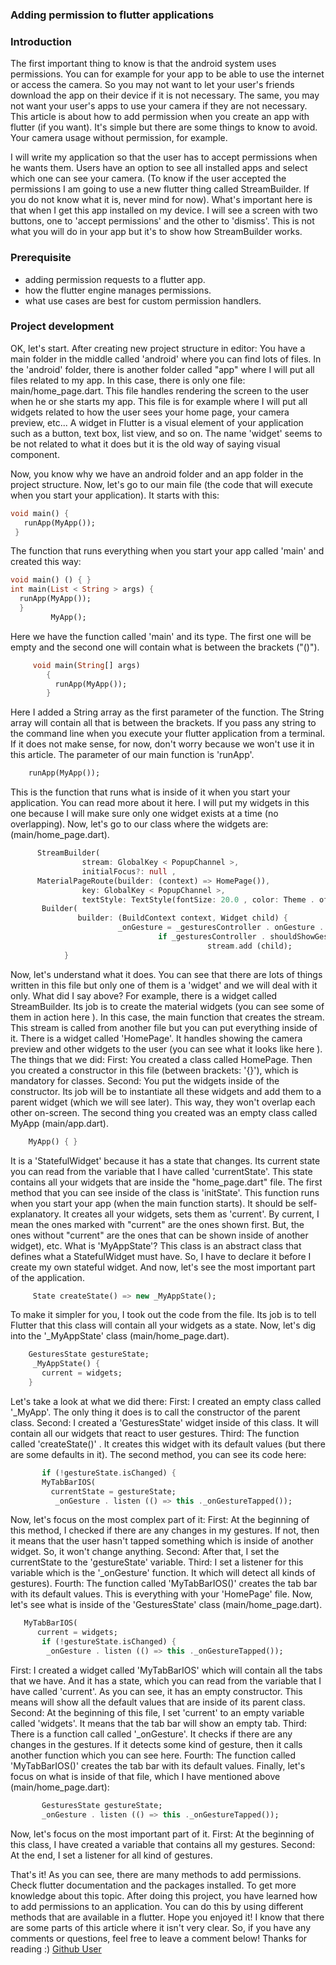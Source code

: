 
### Adding permission to flutter applications
### Introduction
The first important thing to know is that the android system uses permissions. You can for example for your app to be able to use the internet or access the camera.
So you may not want to let your user's friends download the app on their device if it is not necessary.
The same, you may not want your user's apps to use your camera if they are not necessary.
This article is about how to add permission when you create an app with flutter (if you want). It's simple but there are some things to know to avoid.  Your camera usage without permission, for example.

I will write my application so that the user has to accept permissions when he wants them. Users have an option to see all installed apps and select which one can see your camera.
(To know if the user accepted the permissions I am going to use a new flutter thing called StreamBuilder. If you do not know what it is, never mind for now).
What's important here is that when I get this app installed on my device. I will see a screen with two buttons, one to 'accept permissions' and the other to 'dismiss'. This is not what you will do in your app but it's to show how StreamBuilder works.
### Prerequisite 
- adding permission requests to a flutter app.
- how the flutter engine manages permissions.
- what use cases are best for custom permission handlers.
### Project development
OK, let's start. After  creating new project structure in editor:
You have a main folder in the middle called 'android' where you can find lots of files. 
In the 'android' folder, there is another folder called "app" where I will put all files related to my app. In this case, there is only one file: main/home_page.dart. This file handles rendering the screen to the user when he or she starts my app.
This file is for example where I will put all widgets related to how the user sees your home page, your camera preview, etc...
A widget in Flutter is a visual element of your application such as a button, text box, list view, and so on.
The name 'widget' seems to be not related to what it does but it is the old way of saying visual component.
       
Now, you know why we have an android folder and an app folder in the project structure.
Now, let's go to our main file (the code that will execute when you start your application). 
It starts with this:
```dart
void main() {
   runApp(MyApp()); 
 }
 ```
The function that runs everything when you start your app  called 'main' and  created this way:
```dart
void main() () { }
int main(List < String > args) {
  runApp(MyApp()); 
  }
         MyApp();
```
Here we have the function called 'main' and its type. The first one will be empty and the second one will contain what is between the brackets ("()").
```dart
     void main(String[] args)
        {        
          runApp(MyApp()); 
        }
 ```
Here I added a String array as the first parameter of the function. The String array will contain all that is between the brackets. If you pass any string to the command line when you execute your flutter application from a terminal.
If it does not make sense, for now, don't worry because we won't use it in this article.
The parameter of our main function is 'runApp'.
```dart
    runApp(MyApp());
```
This is the function that runs what is inside of it when you start your application. You can read more about it here.
I will put my widgets in this one because I will make sure only one widget exists at a time (no overlapping).
Now, let's go to our class where the widgets are:(main/home_page.dart).
 ```dart
       StreamBuilder(
                 stream: GlobalKey < PopupChannel >,
                 initialFocus?: null ,
       MaterialPageRoute(builder: (context) => HomePage()),
			     key: GlobalKey < PopupChannel >,
			     textStyle: TextStyle(fontSize: 20.0 , color: Theme . of (context) . primaryColor),
	    Builder( 
	            builder: (BuildContext context, Widget child) {
	                     _onGesture = _gesturesController . onGesture . listen ((MouseEvent e) {
	                              if _gesturesController . shouldShowGestureRecognizer () {
	                                         stream.add (child);
	         }
```
Now, let's understand what it does. You can see that there are lots of things written in this file but only one of them is a 'widget' and we will deal with it only.
What did I say above? For example, there is a widget called StreamBuilder. Its job is to create the material widgets (you can see some of them in action here ).
In this case, the main function that creates the stream. This stream is called from another file but you can put everything inside of it.
 There is a widget called 'HomePage'.  It handles showing the camera preview and other widgets to the user (you can see what it looks like here ).
The things that we did: 
First: You created a class called HomePage. Then you created a constructor in this file (between brackets: '{}'), which is mandatory for classes.
Second: You put the widgets inside of the constructor. Its job will be to instantiate all these widgets and add them to a parent widget (which we will see later). This way, they won't overlap each other on-screen.
The second thing you created was an empty class called MyApp (main/app.dart).
```dart
    MyApp() { }
 ```
It is a 'StatefulWidget' because it has a state that changes. Its current state you can read from the variable that I have called 'currentState'. This state contains all your widgets that are inside the "home_page.dart" file.
The first method that you can see inside of the class is 'initState'. This function runs when you start your app (when the main function starts). It should be self-explanatory. It creates all your widgets, sets them as 'current'. By current, I mean the ones marked with "current" are the ones shown first. But, the ones without "current" are the ones that can be shown inside of another widget), etc.
What is 'MyAppState'? This class is an abstract class that defines what a StatefulWidget must have. So, I have to declare it before I create my own stateful widget. And now, let's see the most important part of the application.
```dart
     State createState() => new _MyAppState();
 ```
To make it simpler for you, I took out the code from the file. Its job is to tell Flutter that this class will contain all your widgets as a state.
Now, let's dig into the '_MyAppState' class (main/home_page.dart).
```dart
    GesturesState gestureState;
     _MyAppState() {
       current = widgets;
	}
```
Let's take a look at what we did there: 
First: I created an empty class called '_MyApp'. The only thing it does is to call the constructor of the parent class.
Second: I created a 'GesturesState' widget inside of this class. It will contain all our widgets that react to user gestures. 
Third: The function called 'createState()' . It creates this widget with its default values (but there are some defaults in it).
The second method, you can see its code here:
```dart
       if (!gestureState.isChanged) {
       MyTabBarIOS(
         currentState = gestureState;
	      _onGesture . listen (() => this ._onGestureTapped());
```
Now, let's focus on the most complex part of it: 
First: At the beginning of this method, I checked if there are any changes in my gestures. If not, then it means that the user hasn't tapped something which is inside of another widget. So, it won't change anything. 
Second: After that, I set the currentState to the 'gestureState' variable. 
Third: I set a listener for this variable which is the '_onGesture' function. It which will detect all kinds of gestures). 
Fourth: The function called 'MyTabBarIOS()' creates the tab bar with its default values.
This is everything with your 'HomePage' file. Now, let's see what is inside of the 'GesturesState' class (main/home_page.dart).
```dart
   MyTabBarIOS(
      current = widgets;
       if (!gestureState.isChanged) {
        _onGesture . listen (() => this ._onGestureTapped());
```
First: I created a widget called 'MyTabBarIOS' which will contain all the tabs that we have. And it has a state, which you can read from the variable that I have called 'current'. As you can see, it has an empty constructor. This means will show all the default values that are inside of its parent class. 
Second: At the beginning of this file, I set 'current' to an empty variable called 'widgets'. It means that the tab bar will show an empty tab. Third: There is a function call called '_onGesture'. It checks if there are any changes in the gestures. If it detects some kind of gesture, then it calls another function which you can see here. Fourth: The function called 'MyTabBarIOS()' creates the tab bar with its default values.
Finally, let's focus on what is inside of that file, which I have mentioned above (main/home_page.dart):
```dart
       GesturesState gestureState;
       _onGesture . listen (() => this ._onGestureTapped());
```
Now, let's focus on the most important part of it.
First: At the beginning of this class, I have created a variable that contains all my gestures. 
Second: At the end, I set a listener for all kind of gestures.

That's it! As you can see, there are many methods to add permissions. Check flutter documentation and the packages installed. To get more knowledge about this topic. After doing this project, you have learned how to add permissions to an application. You can do this by using different methods that are available in a flutter. Hope you enjoyed it! I know that there are some parts of this article where it isn't very clear. So, if you have any comments or questions, feel free to leave a comment below! Thanks for reading :)
[Github User](https://github.com/jasminemilito)
